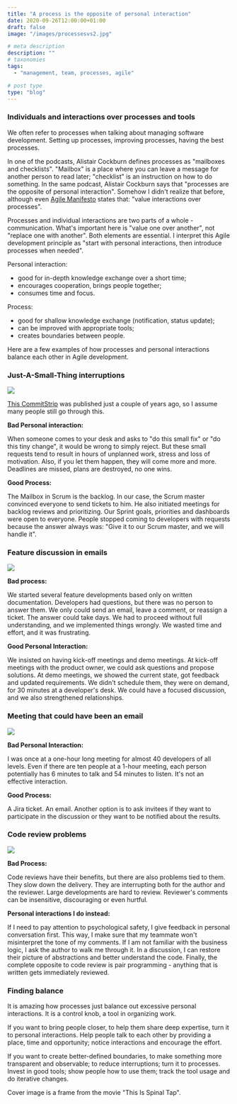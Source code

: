 ```yaml
---
title: "A process is the opposite of personal interaction"
date: 2020-09-26T12:00:00+01:00
draft: false
image: "/images/processesvs2.jpg"

# meta description
description: ""
# taxonomies
tags:
  - "management, team, processes, agile"

# post type
type: "blog"
---
```

### Individuals and interactions over processes and tools
We often refer to processes when talking about managing software development. Setting up processes, improving processes, having the best processes.

In one of the podcasts, Alistair Cockburn defines processes as "mailboxes and checklists". "Mailbox" is a place where you can leave a message for another person to read later; "checklist" is an instruction on how to do something. In the same podcast, Alistair Cockburn says that "processes are the opposite of personal interaction". Somehow I didn't realize that before, although even [Agile Manifesto](http://agilemanifesto.org/) states that: "value interactions over processes".

Processes and individual interactions are two parts of a whole - communication. What's important here is "value one over another", not "replace one with another". Both elements are essential. I interpret this Agile development principle as "start with personal interactions, then introduce processes when needed".

Personal interaction:

* good for in-depth knowledge exchange over a short time;
* encourages cooperation, brings people together;
* consumes time and focus.

Process:

* good for shallow knowledge exchange (notification, status update);
* can be improved with appropriate tools;
* creates boundaries between people.

Here are a few examples of how processes and personal interactions balance each other in Agile development.

### Just-A-Small-Thing interruptions
![](/images/processesvs1.jpg)


[This CommitStrip](https://www.commitstrip.com/en/2018/01/11/the-war-on-interruptions/) was published just a couple of years ago, so I assume many people still go through this.

__Bad Personal interaction:__

When someone comes to your desk and asks to "do this small fix" or "do this tiny change", it would be wrong to simply reject. But these small requests tend to result in hours of unplanned work, stress and loss of motivation. Also, if you let them happen, they will come more and more. Deadlines are missed, plans are destroyed, no one wins.

__Good Process:__

The Mailbox in Scrum is the backlog. In our case, the Scrum master convinced everyone to send tickets to him. He also initiated meetings for backlog reviews and prioritizing. Our Sprint goals, priorities and dashboards were open to everyone. People stopped coming to developers with requests because the answer always was: "Give it to our Scrum master, and we will handle it".

### Feature discussion in emails
![](/images/processesvs3.jpeg)

__Bad process:__

We started several feature developments based only on written documentation. Developers had questions, but there was no person to answer them. We only could send an email, leave a comment, or reassign a ticket. The answer could take days. We had to proceed without full understanding, and we implemented things wrongly. We wasted time and effort, and it was frustrating.

__Good Personal Interaction:__

We insisted on having kick-off meetings and demo meetings. At kick-off meetings with the product owner, we could ask questions and propose solutions. At demo meetings, we showed the current state, got feedback and updated requirements.
We didn't schedule them, they were on demand, for 30 minutes at a developer's desk. We could have a focused discussion, and we also strengthened relationships.

### Meeting that could have been an email
![](/images/processesvs4.jpeg)

__Bad Personal Interaction:__

I was once at a one-hour long meeting for almost 40 developers of all levels. Even if there are ten people at a 1-hour meeting, each person potentially has 6 minutes to talk and 54 minutes to listen. It's not an effective interaction.

__Good Process:__

A Jira ticket. An email. Another option is to ask invitees if they want to participate in the discussion or they want to be notified about the results.

### Code review problems
![](/images/processesvs5.jpg)

__Bad Process:__

Code reviews have their benefits, but there are also problems tied to them. They slow down the delivery. They are interrupting both for the author and the reviewer. Large developments are hard to review. Reviewer's comments can be insensitive, discouraging or even hurtful.

__Personal interactions I do instead:__

If I need to pay attention to psychological safety, I give feedback in personal conversation first. This way, I make sure that my teammate won't misinterpret the tone of my comments.
If I am not familiar with the business logic, I ask the author to walk me through it. In a discussion, I can restore their picture of abstractions and better understand the code.
Finally, the complete opposite to code review is pair programming - anything that is written gets immediately reviewed.

### Finding balance
It is amazing how processes just balance out excessive personal interactions. It is a control knob, a tool in organizing work.

If you want to bring people closer, to help them share deep expertise, turn it to personal interactions. Help people talk to each other by providing a place, time and opportunity; notice interactions and encourage the effort.

If you want to create better-defined boundaries, to make something more transparent and observable; to reduce interruptions; turn it to processes. Invest in good tools; show people how to use them; track the tool usage and do iterative changes.

Cover image is a frame from the movie "This Is Spinal Tap".